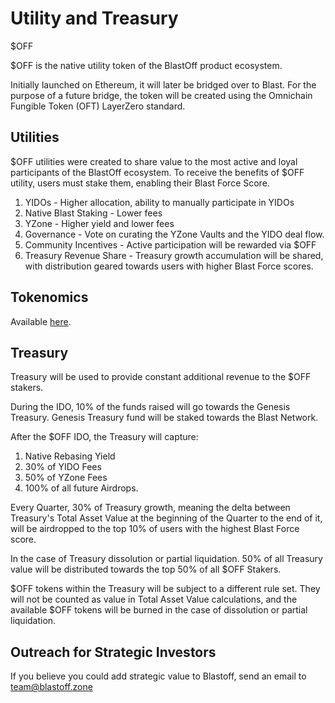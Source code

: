 # Utility and Treasury

$OFF

$OFF is the native utility token of the BlastOff product ecosystem.&#x20;

Initially launched on Ethereum, it will later be bridged over to Blast. For the purpose of a future bridge, the token will be created using the Omnichain Fungible Token (OFT) LayerZero standard.&#x20;

## Utilities

$OFF utilities were created to share value to the most active and loyal participants of the BlastOff ecosystem. To receive the benefits of $OFF utility, users must stake them, enabling their Blast Force Score.&#x20;

1. YIDOs - Higher allocation, ability to manually participate in YIDOs
2. Native Blast Staking - Lower fees
3. YZone - Higher yield and lower fees
4. Governance - Vote on curating the YZone Vaults and the YIDO deal flow.
5. Community Incentives - Active participation will be rewarded via $OFF
6. Treasury Revenue Share - Treasury growth accumulation will be shared, with distribution geared towards users with higher Blast Force scores.&#x20;

## Tokenomics&#x20;

Available [here](utility-and-treasury.md#tokenomics).&#x20;

## Treasury

Treasury will be used to provide constant additional revenue to the $OFF stakers.&#x20;

During the IDO, 10% of the funds raised will go towards the Genesis Treasury. Genesis Treasury fund will be staked towards the Blast Network.&#x20;

After the $OFF IDO, the Treasury will capture:&#x20;

1. Native Rebasing Yield
2. 30% of YIDO Fees
3. 50% of YZone Fees
4. 100% of all future Airdrops.&#x20;

Every Quarter, 30% of Treasury growth, meaning the delta between Treasury's Total Asset Value at the beginning of the Quarter to the end of it, will be airdropped to the top 10% of users with the highest Blast Force score.

In the case of Treasury dissolution or partial liquidation. 50% of all Treasury value will be distributed towards the top 50% of all $OFF Stakers. &#x20;

$OFF tokens within the Treasury will be subject to a different rule set. They will not be counted as value in Total Asset Value calculations, and the available $OFF tokens will be burned in the case of dissolution or partial liquidation.&#x20;

## Outreach for Strategic Investors

If you believe you could add strategic value to Blastoff, send an email to team@blastoff.zone  &#x20;
